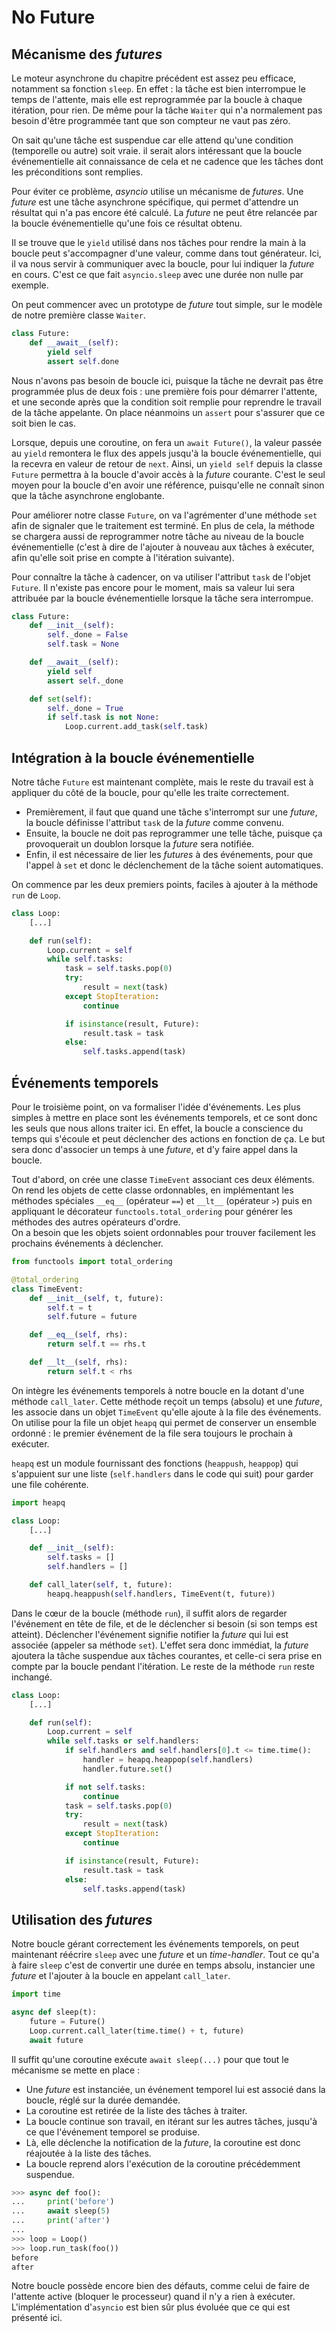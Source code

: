 # No Future

## Mécanisme des *futures*

Le moteur asynchrone du chapitre précédent est assez peu efficace, notamment sa fonction `sleep`.
En effet : la tâche est bien interrompue le temps de l'attente, mais elle est reprogrammée par la boucle à chaque itération, pour rien.
De même pour la tâche `Waiter` qui n'a normalement pas besoin d'être programmée tant que son compteur ne vaut pas zéro.

On sait qu'une tâche est suspendue car elle attend qu'une condition (temporelle ou autre) soit vraie.
il serait alors intéressant que la boucle événementielle ait connaissance de cela et ne cadence que les tâches dont les préconditions sont remplies.

Pour éviter ce problème, *asyncio* utilise un mécanisme de *futures*.
Une *future* est une tâche asynchrone spécifique, qui permet d'attendre un résultat qui n'a pas encore été calculé.
La *future* ne peut être relancée par la boucle événementielle qu'une fois ce résultat obtenu.

Il se trouve que le `yield` utilisé dans nos tâches pour rendre la main à la boucle peut s'accompagner d'une valeur, comme dans tout générateur.
Ici, il va nous servir à communiquer avec la boucle, pour lui indiquer la *future* en cours.
C'est ce que fait `asyncio.sleep` avec une durée non nulle par exemple.

On peut commencer avec un prototype de *future* tout simple, sur le modèle de notre première classe `Waiter`.

```python
class Future:
    def __await__(self):
        yield self
        assert self.done
```

Nous n'avons pas besoin de boucle ici, puisque la tâche ne devrait pas être programmée plus de deux fois : une première fois pour démarrer l'attente, et une seconde après que la condition soit remplie pour reprendre le travail de la tâche appelante.
On place néanmoins un `assert` pour s'assurer que ce soit bien le cas.

Lorsque, depuis une coroutine, on fera un `await Future()`, la valeur passée au `yield` remontera le flux des appels jusqu'à la boucle événementielle, qui la recevra en valeur de retour de `next`.
Ainsi, un `yield self` depuis la classe `Future` permettra à la boucle d'avoir accès à la *future* courante.
C'est le seul moyen pour la boucle d'en avoir une référence, puisqu'elle ne connaît sinon que la tâche asynchrone englobante.

Pour améliorer notre classe `Future`, on va l'agrémenter d'une méthode `set` afin de signaler que le traitement est terminé.
En plus de cela, la méthode se chargera aussi de reprogrammer notre tâche au niveau de la boucle événementielle (c'est à dire de l'ajouter à nouveau aux tâches à exécuter, afin qu'elle soit prise en compte à l'itération suivante).

Pour connaître la tâche à cadencer, on va utiliser l'attribut `task` de l'objet `Future`. Il n'existe pas encore pour le moment, mais sa valeur lui sera attribuée par la boucle événementielle lorsque la tâche sera interrompue.

```python
class Future:
    def __init__(self):
        self._done = False
        self.task = None

    def __await__(self):
        yield self
        assert self._done

    def set(self):
        self._done = True
        if self.task is not None:
            Loop.current.add_task(self.task)
```

## Intégration à la boucle événementielle

Notre tâche `Future` est maintenant complète, mais le reste du travail est à appliquer du côté de la boucle, pour qu'elle les traite correctement.

* Premièrement, il faut que quand une tâche s'interrompt sur une *future*, la boucle définisse l'attribut `task` de la *future* comme convenu.
* Ensuite, la boucle ne doit pas reprogrammer une telle tâche, puisque ça provoquerait un doublon lorsque la *future* sera notifiée.
* Enfin, il est nécessaire de lier les *futures* à des événements, pour que l'appel à `set` et donc le déclenchement de la tâche soient automatiques.

On commence par les deux premiers points, faciles à ajouter à la méthode `run` de `Loop`.

```python
class Loop:
    [...]

    def run(self):
        Loop.current = self
        while self.tasks:
            task = self.tasks.pop(0)
            try:
                result = next(task)
            except StopIteration:
                continue

            if isinstance(result, Future):
                result.task = task
            else:
                self.tasks.append(task)
```

## Événements temporels

Pour le troisième point, on va formaliser l'idée d'événements.
Les plus simples à mettre en place sont les événements temporels, et ce sont donc les seuls que nous allons traiter ici.
En effet, la boucle a conscience du temps qui s'écoule et peut déclencher des actions en fonction de ça.
Le but sera donc d'associer un temps à une *future*, et d'y faire appel dans la boucle.

Tout d'abord, on crée une classe `TimeEvent` associant ces deux éléments.
On rend les objets de cette classe ordonnables, en implémentant les méthodes spéciales `__eq__` (opérateur `==`) et `__lt__` (opérateur `>`) puis en appliquant le décorateur `functools.total_ordering` pour générer les méthodes des autres opérateurs d'ordre.  
On a besoin que les objets soient ordonnables pour trouver facilement les prochains événements à déclencher.

```python
from functools import total_ordering

@total_ordering
class TimeEvent:
    def __init__(self, t, future):
        self.t = t
        self.future = future

    def __eq__(self, rhs):
        return self.t == rhs.t

    def __lt__(self, rhs):
        return self.t < rhs
```

On intègre les événements temporels à notre boucle en la dotant d'une méthode `call_later`.
Cette méthode reçoit un temps (absolu) et une *future*, les associe dans un objet `TimeEvent` qu'elle ajoute à la file des événements.
On utilise pour la file un objet `heapq` qui permet de conserver un ensemble ordonné : le premier événement de la file sera toujours le prochain à exécuter.

`heapq` est un module fournissant des fonctions (`heappush`, `heappop`) qui s'appuient sur une liste (`self.handlers` dans le code qui suit) pour garder une file cohérente.

```python
import heapq

class Loop:
    [...]

    def __init__(self):
        self.tasks = []
        self.handlers = []

    def call_later(self, t, future):
        heapq.heappush(self.handlers, TimeEvent(t, future))
```

Dans le cœur de la boucle (méthode `run`), il suffit alors de regarder l'événement en tête de file, et de le déclencher si besoin (si son temps est atteint).
Déclencher l'événement signifie notifier la *future* qui lui est associée (appeler sa méthode `set`).
L'effet sera donc immédiat, la *future* ajoutera la tâche suspendue aux tâches courantes, et celle-ci sera prise en compte par la boucle pendant l'itération.
Le reste de la méthode `run` reste inchangé.

```python
class Loop:
    [...]

    def run(self):
        Loop.current = self
        while self.tasks or self.handlers:
            if self.handlers and self.handlers[0].t <= time.time():
                handler = heapq.heappop(self.handlers)
                handler.future.set()

            if not self.tasks:
                continue
            task = self.tasks.pop(0)
            try:
                result = next(task)
            except StopIteration:
                continue

            if isinstance(result, Future):
                result.task = task
            else:
                self.tasks.append(task)
```

## Utilisation des *futures*

Notre boucle gérant correctement les événements temporels, on peut maintenant réécrire `sleep` avec une *future* et un *time-handler*.
Tout ce qu'a à faire `sleep` c'est de convertir une durée en temps absolu, instancier une *future* et l'ajouter à la boucle en appelant `call_later`.

```python
import time

async def sleep(t):
    future = Future()
    Loop.current.call_later(time.time() + t, future)
    await future
```

Il suffit qu'une coroutine exécute `await sleep(...)` pour que tout le mécanisme se mette en place :

* Une *future* est instanciée, un événement temporel lui est associé dans la boucle, réglé sur la durée demandée.
* La coroutine est retirée de la liste des tâches à traiter.
* La boucle continue son travail, en itérant sur les autres tâches, jusqu'à ce que l'événement temporel se produise.
* Là, elle déclenche la notification de la *future*, la coroutine est donc réajoutée à la liste des tâches.
* La boucle reprend alors l'exécution de la coroutine précédemment suspendue.

```python
>>> async def foo():
...     print('before')
...     await sleep(5)
...     print('after')
...
>>> loop = Loop()
>>> loop.run_task(foo())
before
after
```

Notre boucle possède encore bien des défauts, comme celui de faire de l'attente active (bloquer le processeur) quand il n'y a rien à exécuter.
L'implémentation d'`asyncio` est bien sûr plus évoluée que ce qui est présenté ici.
